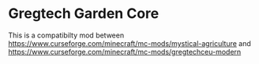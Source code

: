 # Gregtech Garden Core
This is a compatibilty mod between https://www.curseforge.com/minecraft/mc-mods/mystical-agriculture and https://www.curseforge.com/minecraft/mc-mods/gregtechceu-modern

